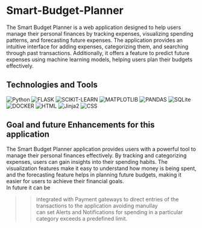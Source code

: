 # Smart-Budget-Planner
The Smart Budget Planner is a web application designed to help users manage their personal finances by tracking expenses, visualizing spending patterns, and forecasting future expenses. The application provides an intuitive interface for adding expenses, categorizing them, and searching through past transactions. Additionally, it offers a feature to predict future expenses using machine learning models, helping users plan their budgets effectively.

## Technologies and Tools
![Python](https://img.shields.io/badge/-Python-333333?style=flat&logo=python)
![FLASK](https://img.shields.io/badge/-FLASK-333333?style=flat&logo=FLASK)
![SCIKIT-LEARN](https://img.shields.io/badge/-SCIKITLEARN-333333?style=flat&logo=SCIKIT-LEARN)
![MATPLOTLIB](https://img.shields.io/badge/-MATPLOTLIB-333333?style=flat&logo=MATPLOTLIB)
![PANDAS](https://img.shields.io/badge/-PANDAS-333333?style=flat&logo=PANDAS)
![SQLite](https://img.shields.io/badge/-SQLite-333333?style=flat&logo=SQLite)
![DOCKER](https://img.shields.io/badge/-DOCKER-333333?style=flat&logo=DOCKER)
![HTML](https://img.shields.io/badge/-HTML-333333?style=flat&logo=HTML)
![Jinja2](https://img.shields.io/badge/-Jinja2-333333?style=flat&logo=Jinja2)
![CSS](https://img.shields.io/badge/-CSS-333333?style=flat&logo=CSS)

## Goal and future Enhancements for this application
The Smart Budget Planner application provides users with a powerful tool to manage their personal finances effectively. By tracking and categorizing expenses, users can gain insights into their spending habits. The visualization features make it easy to understand how money is being spent, and the forecasting feature helps in planning future budgets, making it easier for users to achieve their financial goals.<br>
In future it can be <br>
>> integrated with Payment gateways to direct entries of the transactions to the application avoiding manullay <br>
>> can set Alerts and Notifications for spending in a particular category exceeds a predefined limit.<br>


